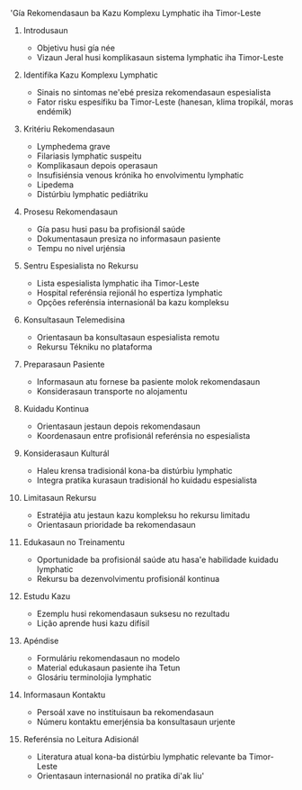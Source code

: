 'Gía Rekomendasaun ba Kazu Komplexu Lymphatic iha Timor-Leste

1. Introdusaun
   - Objetivu husi gía née
   - Vizaun Jeral husi komplikasaun sistema lymphatic iha Timor-Leste

2. Identifika Kazu Komplexu Lymphatic
   - Sinais no sintomas ne'ebé presiza rekomendasaun espesialista
   - Fator risku espesífiku ba Timor-Leste (hanesan, klima tropikál, moras endémik)

3. Kritériu Rekomendasaun
   - Lymphedema grave
   - Filariasis lymphatic suspeitu
   - Komplikasaun depois operasaun
   - Insufisiénsia venous krónika ho envolvimentu lymphatic
   - Lipedema
   - Distúrbiu lymphatic pediátriku

4. Prosesu Rekomendasaun
   - Gía pasu husi pasu ba profisionál saúde
   - Dokumentasaun presiza no informasaun pasiente
   - Tempu no nivel urjénsia

5. Sentru Espesialista no Rekursu
   - Lista espesialista lymphatic iha Timor-Leste
   - Hospital referénsia rejionál ho espertiza lymphatic
   - Opções referénsia internasionál ba kazu kompleksu

6. Konsultasaun Telemedisina
   - Orientasaun ba konsultasaun espesialista remotu
   - Rekursu Tékniku no plataforma

7. Preparasaun Pasiente
   - Informasaun atu fornese ba pasiente molok rekomendasaun
   - Konsiderasaun transporte no alojamentu

8. Kuidadu Kontinua
   - Orientasaun jestaun depois rekomendasaun
   - Koordenasaun entre profisionál referénsia no espesialista

9. Konsiderasaun Kulturál
   - Haleu krensa tradisionál kona-ba distúrbiu lymphatic
   - Integra pratika kurasaun tradisionál ho kuidadu espesialista

10. Limitasaun Rekursu
    - Estratéjia atu jestaun kazu kompleksu ho rekursu limitadu
    - Orientasaun prioridade ba rekomendasaun

11. Edukasaun no Treinamentu
    - Oportunidade ba profisionál saúde atu hasa'e habilidade kuidadu lymphatic
    - Rekursu ba dezenvolvimentu profisionál kontinua

12. Estudu Kazu
    - Ezemplu husi rekomendasaun suksesu no rezultadu
    - Lição aprende husi kazu difísil

13. Apéndise
    - Formuláriu rekomendasaun no modelo
    - Material edukasaun pasiente iha Tetun
    - Glosáriu terminolojia lymphatic

14. Informasaun Kontaktu
    - Persoál xave no instituisaun ba rekomendasaun
    - Númeru kontaktu emerjénsia ba konsultasaun urjente

15. Referénsia no Leitura Adisionál
    - Literatura atual kona-ba distúrbiu lymphatic relevante ba Timor-Leste
    - Orientasaun internasionál no pratika di'ak liu'